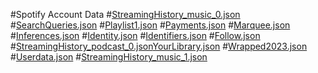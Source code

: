 #Spotify Account Data
#[StreamingHistory_music_0.json](https://github.com/user-attachments/files/18271115/StreamingHistory_music_0.json)
#[SearchQueries.json](https://github.com/user-attachments/files/18271114/SearchQueries.json)
#[Playlist1.json](https://github.com/user-attachments/files/18271113/Playlist1.json)
#[Payments.json](https://github.com/user-attachments/files/18271112/Payments.json)
#[Marquee.json](https://github.com/user-attachments/files/18271111/Marquee.json)
#[Inferences.json](https://github.com/user-attachments/files/18271110/Inferences.json)
#[Identity.json](https://github.com/user-attachments/files/18271109/Identity.json)
#[Identifiers.json](https://github.com/user-attachments/files/18271108/Identifiers.json)
#[Follow.json](https://github.com/user-attachments/files/18271107/Follow.json)
#[StreamingHistory_podcast_0.json](https://github.com/user-attachments/files/18271117/StreamingHistory_podcast_0.json)[YourLibrary.json](https://github.com/user-attachments/files/18271121/YourLibrary.json)
#[Wrapped2023.json](https://github.com/user-attachments/files/18271120/Wrapped2023.json)
#[Userdata.json](https://github.com/user-attachments/files/18271119/Userdata.json)
#[StreamingHistory_music_1.json](https://github.com/user-attachments/files/18271116/StreamingHistory_music_1.json)
